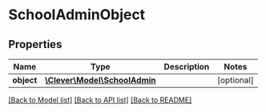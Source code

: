 # SchoolAdminObject

## Properties
Name | Type | Description | Notes
------------ | ------------- | ------------- | -------------
**object** | [**\Clever\Model\SchoolAdmin**](SchoolAdmin.md) |  | [optional] 

[[Back to Model list]](README.md#documentation-for-models) [[Back to API list]](README.md#documentation-for-api-endpoints) [[Back to README]](README.md)


